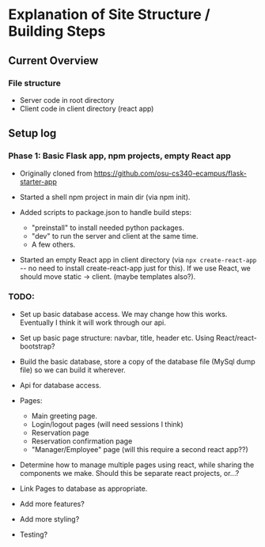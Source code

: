 # Explanation of Site Structure / Building Steps

## Current Overview

### File structure
- Server code in root directory
- Client code in client directory (react app)

## Setup log

### Phase 1: Basic Flask app, npm projects, empty React app

- Originally cloned from https://github.com/osu-cs340-ecampus/flask-starter-app

- Started a shell npm project in main dir (via npm init). 
- Added scripts to package.json to handle build steps:
  - "preinstall" to install needed python packages.
  - "dev" to run the server and client at the same time.
  - A few others.

- Started an empty React app in client directory (via `npx create-react-app` -- no need to install create-react-app just for this). If we use React, we should move static -> client. (maybe templates also?).

### TODO:

- Set up basic database access. We may change how this works. Eventually I think it will work through our api. 

- Set up basic page structure: navbar, title, header etc. Using React/react-bootstrap?

- Build the basic database, store a copy of the database file (MySql dump file) so we can build it wherever. 

- Api for database access. 

- Pages:
  - Main greeting page.
  - Login/logout pages (will need sessions I think)
  - Reservation page
  - Reservation confirmation page
  - "Manager/Employee" page (will this require a second react app??)

- Determine how to manage multiple pages using react, while sharing the components we make. Should this be separate react projects, or...?

- Link Pages to database as appropriate.

- Add more features?

- Add more styling?

- Testing?